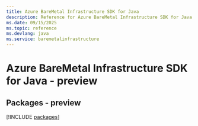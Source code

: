```yaml
---
title: Azure BareMetal Infrastructure SDK for Java
description: Reference for Azure BareMetal Infrastructure SDK for Java
ms.date: 09/15/2025
ms.topic: reference
ms.devlang: java
ms.service: baremetalinfrastructure
---
```

# Azure BareMetal Infrastructure SDK for Java - preview
## Packages - preview
[!INCLUDE [packages](baremetal-infrastructure-index.md)]